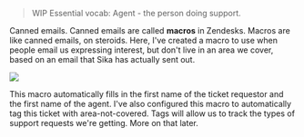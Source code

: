 >WIP
Essential vocab:
Agent - the person doing support.

Canned emails.
Canned emails are called **macros** in Zendesks. Macros are like canned emails, on steroids.
Here, I've created a macro to use when people email us expressing interest, but don't live in an area we cover, based on an email that Sika has actually sent out.

![](https://www.dropbox.com/s/66zn8q2bni11g00/Screenshot%202015-11-10%2014.42.06.png?dl=0)

This macro automatically fills in the first name of the ticket requestor and the first name of the agent.
I've also configured this macro to automatically tag this ticket with area-not-covered. Tags will allow us to track the types of support requests we're getting. More on that later.